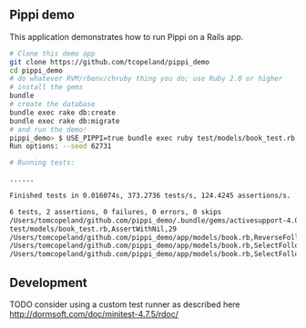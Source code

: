 ## Pippi demo

This application demonstrates how to run Pippi on a Rails app.

```bash
# Clone this demo app
git clone https://github.com/tcopeland/pippi_demo
cd pippi_demo
# do whatever RVM/rbenv/chruby thing you do; use Ruby 2.0 or higher
# install the gems
bundle
# create the database
bundle exec rake db:create
bundle exec rake db:migrate
# and run the demo!
pippi_demo> $ USE_PIPPI=true bundle exec ruby test/models/book_test.rb && cat log/pippi.log
Run options: --seed 62731

# Running tests:

......

Finished tests in 0.016074s, 373.2736 tests/s, 124.4245 assertions/s.

6 tests, 2 assertions, 0 failures, 0 errors, 0 skips
/Users/tomcopeland/github.com/pippi_demo/.bundle/gems/activesupport-4.0.10/lib/active_support/callbacks.rb,ReverseFollowedByEach,402
test/models/book_test.rb,AssertWithNil,29
/Users/tomcopeland/github.com/pippi_demo/app/models/book.rb,ReverseFollowedByEach,8
/Users/tomcopeland/github.com/pippi_demo/app/models/book.rb,SelectFollowedByFirst,12
/Users/tomcopeland/github.com/pippi_demo/app/models/book.rb,SelectFollowedBySize,16
```

## Development

TODO consider using a custom test runner as described here http://dormsoft.com/doc/minitest-4.7.5/rdoc/